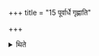 +++
title = "15 पूर्वार्धे गृह्णाति"

+++

<details><summary>थिते</summary>

15. He takes (the scoop) in the eastern vessel (first). 
</details>
